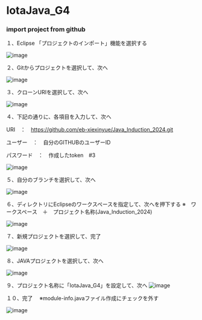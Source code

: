 # IotaJava_G4

### import project from github
１、Eclipse 「プロジェクトのインポート」機能を選択する

![image](https://github.com/eb-xiexinyue/Java_Induction_2024/blob/sya_shinetsu/img/1.png)

２、Gitからプロジェクトを選択して、次へ

![image](https://github.com/eb-xiexinyue/Java_Induction_2024/blob/sya_shinetsu/img/2.png)

３、クローンURIを選択して、次へ

![image](https://github.com/eb-xiexinyue/Java_Induction_2024/blob/sya_shinetsu/img/3.png)

４、下記の通りに、各項目を入力して、次へ

URI　：　https://github.com/eb-xiexinyue/Java_Induction_2024.git

ユーザー　：　自分のGITHUBのユーザーID

パスワード　：　作成したtoken　#3

![image](https://github.com/eb-xiexinyue/Java_Induction_2024/blob/sya_shinetsu/img/5.png)

５、自分のブランチを選択して、次へ

![image](https://github.com/eb-xiexinyue/Java_Induction_2024/blob/sya_shinetsu/img/6.png)

６、ディレクトリにEclipseのワークスペースを指定して、次へを押下する
※　ワークスペース　＋　プロジェクト名称(Java_Induction_2024)


![image](https://github.com/eb-xiexinyue/Java_Induction_2024/blob/sya_shinetsu/img/7.png)

７、新規プロジェクトを選択して、完了

![image](https://github.com/eb-xiexinyue/Java_Induction_2024/blob/sya_shinetsu/img/8.png)

８、JAVAプロジェクトを選択して、次へ

![image](https://github.com/eb-xiexinyue/Java_Induction_2024/blob/sya_shinetsu/img/9.png)

９、プロジェクト名称に「IotaJava_G4」を設定して、次へ
![image](https://github.com/eb-xiexinyue/Java_Induction_2024/blob/sya_shinetsu/img/10.png)

１０、完了　
※module-info.javaファイル作成にチェックを外す

![image](https://github.com/eb-xiexinyue/Java_Induction_2024/blob/sya_shinetsu/img/11.png)



